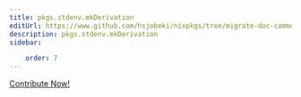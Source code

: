 ```yaml
---
title: pkgs.stdenv.mkDerivation
editUrl: https://www.github.com/hsjobeki/nixpkgs/tree/migrate-doc-comments/pkgs/stdenv/generic/make-derivation.nix#L548C3
description: pkgs.stdenv.mkDerivation
sidebar:

    order: 7
---
```


<a href="https://www.github.com/hsjobeki/nixpkgs/tree/migrate-doc-comments/pkgs/stdenv/generic/make-derivation.nix#L548C3">Contribute Now!</a>
